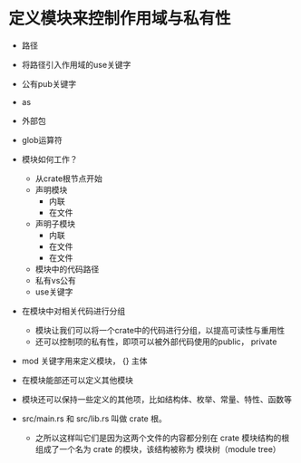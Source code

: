 # 定义模块来控制作用域与私有性

- 路径
- 将路径引入作用域的use关键字
- 公有pub关键字
- as
- 外部包
- glob运算符

- 模块如何工作？
  - 从crate根节点开始
  - 声明模块
    - 内联
    - 在文件
  - 声明子模块
    - 内联
    - 在文件
    - 在文件
  - 模块中的代码路径
  - 私有vs公有
  - use关键字


- 在模块中对相关代码进行分组
  - 模块让我们可以将一个crate中的代码进行分组，以提高可读性与重用性
  - 还可以控制项的私有性，即项可以被外部代码使用的public， private

- mod 关键字用来定义模块， {} 主体

- 在模块能部还可以定义其他模块

- 模块还可以保持一些定义的其他项，比如结构体、枚举、常量、特性、函数等

- src/main.rs 和 src/lib.rs 叫做 crate 根。
  - 之所以这样叫它们是因为这两个文件的内容都分别在 crate 模块结构的根组成了一个名为 crate 的模块，该结构被称为 模块树（module tree）
